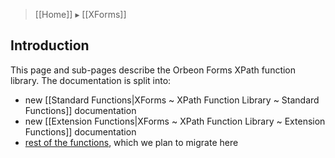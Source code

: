 > [[Home]] ▸ [[XForms]]

## Introduction

This page and sub-pages describe the Orbeon Forms XPath function library. The documentation is split into:

- new [[Standard Functions|XForms ~ XPath Function Library ~ Standard Functions]] documentation
- new [[Extension Functions|XForms ~ XPath Function Library ~ Extension Functions]] documentation
- [rest of the functions](http://wiki.orbeon.com/forms/doc/developer-guide/xforms-xpath-functions), which we plan to migrate here
